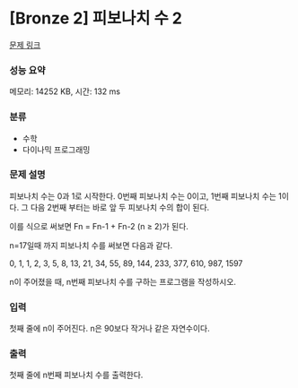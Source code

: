 # [Bronze 2] 피보나치 수 2

[문제 링크](https://www.acmicpc.net/problem/2748) 

### 성능 요약

메모리: 14252 KB, 시간: 132 ms

### 분류

* 수학
* 다이나믹 프로그래밍

### 문제 설명

<p>피보나치 수는 0과 1로 시작한다. 0번째 피보나치 수는 0이고, 1번째 피보나치 수는 1이다. 그 다음 2번째 부터는 바로 앞 두 피보나치 수의 합이 된다.</p>

<p>이를 식으로 써보면 Fn = Fn-1 + Fn-2 (n ≥ 2)가 된다.</p>

<p>n=17일때 까지 피보나치 수를 써보면 다음과 같다.</p>

<p>0, 1, 1, 2, 3, 5, 8, 13, 21, 34, 55, 89, 144, 233, 377, 610, 987, 1597</p>

<p>n이 주어졌을 때, n번째 피보나치 수를 구하는 프로그램을 작성하시오.</p>

### 입력 

<p>첫째 줄에 n이 주어진다. n은 90보다 작거나 같은 자연수이다.</p>

### 출력 

<p>첫째 줄에 n번째 피보나치 수를 출력한다.</p>